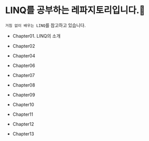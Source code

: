 # LINQ를 공부하는 레파지토리입니다.👑
`거침 없이 배우는 LINQ`를 참고하고 있습니다.
- Chapter01. LINQ의 소개

- Chapter02

- Chapter04

- Chapter06

- Chapter07

- Chapter08

- Chapter09

- Chapter10

- Chapter11

- Chapter12

- Chapter13
